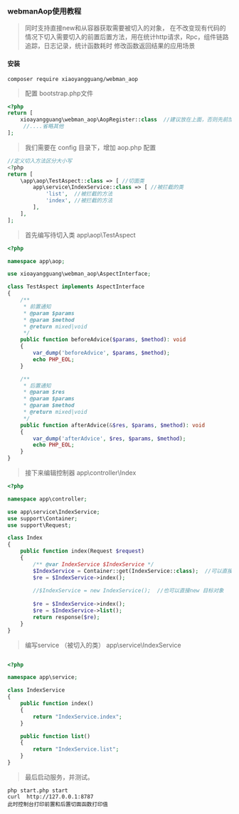 ### webmanAop使用教程

> 同时支持直接new和从容器获取需要被切入的对象， 在不改变现有代码的情况下切入需要切入的前置后置方法，用在统计http请求，Rpc，组件链路追踪，日志记录，统计函数耗时 修改函数返回结果的应用场景


#### 安装

```
composer require xiaoyangguang/webman_aop
```


>配置 bootstrap.php文件

```php
<?php
return [
    xioayangguang\webman_aop\AopRegister::class  //建议放在上面，否则先前加载的类无法使用到AOP
     //....省略其他 
];
```


>我们需要在 config 目录下，增加 aop.php 配置

```php
//定义切入方法区分大小写
<?php
return [
    \app\aop\TestAspect::class => [ //切面类
        app\service\IndexService::class => [ //被拦截的类
            'list',  //被拦截的方法
            'index', //被拦截的方法
        ],
    ],
];
```

>首先编写待切入类 app\aop\TestAspect

```php
<?php

namespace app\aop;

use xioayangguang\webman_aop\AspectInterface;

class TestAspect implements AspectInterface
{
    /**
     * 前置通知
     * @param $params
     * @param $method
     * @return mixed|void
     */
    public function beforeAdvice($params, $method): void
    {
        var_dump('beforeAdvice', $params, $method);
        echo PHP_EOL;
    }

    /**
     * 后置通知
     * @param $res
     * @param $params
     * @param $method
     * @return mixed|void
     */
    public function afterAdvice(&$res, $params, $method): void
    {
        var_dump('afterAdvice', $res, $params, $method);
        echo PHP_EOL;
    }
}
```


> 接下来编辑控制器 app\controller\Index

```php
<?php

namespace app\controller;

use app\service\IndexService;
use support\Container;
use support\Request;

class Index
{
    public function index(Request $request)
    {
        /** @var IndexService $IndexService */
        $IndexService = Container::get(IndexService::class);  //可以直接从容器里面获取
        $re = $IndexService->index();
        
        //$IndexService = new IndexService();  //也可以直接new 目标对象
        
        $re = $IndexService->index();
        $re = $IndexService->list();
        return response($re);
    }
}
```


> 编写service （被切入的类） app\service\IndexService

```php

<?php

namespace app\service;

class IndexService
{
    public function index()
    {
        return "IndexService.index";
    }

    public function list()
    {
        return "IndexService.list";
    }
}

```

>最后启动服务，并测试。

```shell
php start.php start
curl  http://127.0.0.1:8787
此时控制台打印前置和后置切面函数打印值
```


